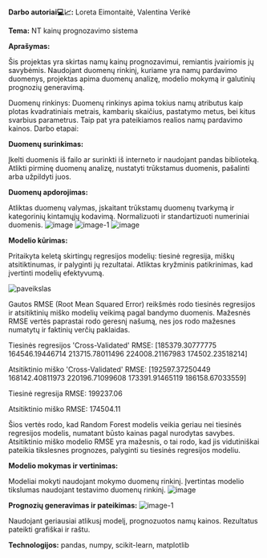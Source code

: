 **Darbo autoriai💻📈:** Loreta Eimontaitė, Valentina Verikė


****Tema:****
 NT kainų prognozavimo sistema

****Aprašymas:****

Šis projektas yra skirtas namų kainų prognozavimui, remiantis įvairiomis jų savybėmis.
Naudojant duomenų rinkinį, kuriame yra namų pardavimo duomenys, projektas apima duomenų analizę, modelio mokymą ir galutinių prognozių generavimą.


Duomenų rinkinys: Duomenų rinkinys apima tokius namų atributus kaip plotas kvadratiniais metrais, kambarių skaičius, pastatymo metus, bei kitus svarbius parametrus.
Taip pat yra pateikiamos realios namų pardavimo kainos.
Darbo etapai:

****Duomenų surinkimas:****

Įkelti duomenis iš failo ar surinkti iš interneto ir  naudojant pandas biblioteką.
Atlikti pirminę duomenų analizę, nustatyti trūkstamus duomenis, pašalinti arba užpildyti juos.

****Duomenų apdorojimas:****

Atliktas duomenų valymas, įskaitant trūkstamų duomenų tvarkymą ir kategorinių 
kintamųjų kodavimą.
Normalizuoti ir standartizuoti numeriniai duomenis.
![image](https://github.com/ValentinaVerik/NT-kain-prognozavimo-sistema/assets/157985262/791fe7c0-6841-4598-b042-ffbda61528bc)
![image-1](https://github.com/ValentinaVerik/NT-kain-prognozavimo-sistema/assets/157985262/c6d0f65f-9e4c-4350-9717-62fbe4bfc3bc)
![image](https://github.com/ValentinaVerik/NT-kain-prognozavimo-sistema/assets/157985262/78b08792-23a2-49c3-8612-b039f9445e80)

****Modelio kūrimas:****

Pritaikyta keletą skirtingų regresijos modelių: tiesinė regresija, miškų atsitiktinumas, 
ir palyginti jų rezultatai.
Atliktas kryžminis patikrinimas, kad įvertinti modelių efektyvumą.

![paveikslas](https://github.com/ValentinaVerik/NT-kain-prognozavimo-sistema/assets/157985262/2993c30e-d8fc-4034-90e1-43b361d3f731)

Gautos RMSE (Root Mean Squared Error) reikšmės rodo tiesinės regresijos ir atsitiktinių miško modelių veikimą pagal bandymo duomenis. Mažesnės RMSE vertės paprastai rodo geresnį našumą, nes jos rodo mažesnes numatytų ir faktinių verčių paklaidas.

 Tiesinės regresijos 'Cross-Validated' RMSE: [185379.30777775 164546.19446714 213715.78011496 224008.21167983
 174502.23518214]
 
 Atsitiktinio miško 'Cross-Validated' RMSE: [192597.37250449 168142.40811973 220196.71099608 173391.91465119
 186158.67033559]
 
 Tiesinė regresija RMSE: 199237.06
 
 Atsitiktinio miško RMSE: 174504.11
 
Šios vertės rodo, kad Random Forest modelis veikia geriau nei tiesinės regresijos modelis, numatant būsto kainas pagal nurodytas savybes. Atsitiktinio miško modelio RMSE yra mažesnis, o tai rodo, kad jis vidutiniškai pateikia tikslesnes prognozes, palyginti su tiesinės regresijos modeliu.

****Modelio mokymas ir vertinimas:****

Modeliai mokyti naudojant mokymo duomenų rinkinį.
Įvertintas modelio tikslumas naudojant testavimo duomenų rinkinį.
![image](https://github.com/ValentinaVerik/NT-kain-prognozavimo-sistema/assets/157985262/c49bf5d7-4273-4211-8c34-6403c0f6ec10)


****Prognozių generavimas ir pateikimas:****
![image-1](https://github.com/ValentinaVerik/NT-kain-prognozavimo-sistema/assets/157985262/79de465e-b92e-4957-9495-beb2d42cd192)

Naudojant geriausiai atlikusį modelį, prognozuotos namų kainos.
Rezultatus pateikti grafiškai ir raštu.

    
**Technologijos:**
    pandas, numpy, scikit-learn, matplotlib


